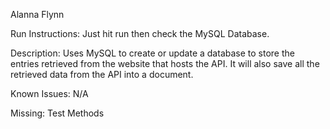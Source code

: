 
Alanna Flynn

Run Instructions: Just hit run then check the MySQL Database.

Description: Uses MySQL to create or update a database to store the entries retrieved from the website that hosts the API.
It will also save all the retrieved data from the API into a document.

Known Issues: N/A

Missing: Test Methods